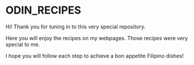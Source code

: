 # ODIN_RECIPES

Hi! Thank you for tuning in to this very special repository. 

Here you will enjoy the recipes on my webpages. Those recipes were very special to me. 

I hope you will follow each step to achieve a bon appetite Filipino dishes!